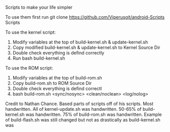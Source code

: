 Scripts to make your life simpler

To use them first run
git clone https://github.com/Viperusgit/android-Scripts Scripts

To use the kernel script:
1. Modify variables at the top of build-kernel.sh & update-kernel.sh
2. Copy modified build-kernel.sh & update-kernel.sh to Kernel Source Dir
3. Double check everything is defind correctly
4. Run bash build-kernel.sh

To use the ROM script:
1. Modify variables at the top of build-rom.sh
2. Copy build-rom.sh to ROM Source Dir
3. Double check everything is defind correctl
4. bash build-rom.sh <device> <sync/nosync> <clean/noclean> <log/nolog>


Credit to Nathan Chance.
Based parts of scripts off of his scripts.
Most handwritten.
All of kernel-update.sh was handwritten.
50-65% of build-kernel.sh was handwritten.
75% of build-rom.sh was handwritten.
Example of build-flash.sh was still changed but not as drastically as build-kernel.sh was
